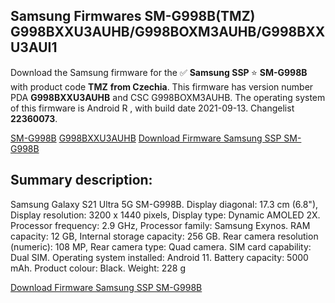 <h2>Samsung Firmwares SM-G998B(TMZ) G998BXXU3AUHB/G998BOXM3AUHB/G998BXXU3AUI1</h2>
Download the Samsung firmware for the ✅ <strong>Samsung SSP </strong> ⭐ <strong>SM-G998B</strong> with product code <strong>TMZ</strong> <strong> from Czechia</strong>. This firmware has version number PDA <strong>G998BXXU3AUHB</strong> and CSC G998BOXM3AUHB. The operating system of this firmware is Android R , with build date 2021-09-13. Changelist <strong>22360073</strong>.


[SM-G998B](https://samfirm.shop/samsung/model/SM-G998B)
[G998BXXU3AUHB](https://samfirm.shop/samsung/pda/G998BXXU3AUHB)
[Download Firmware Samsung SSP SM-G998B](https://samfirm.shop/samsung/firmware/455379)
<h2>Summary description:</h2>
<p>Samsung Galaxy S21 Ultra 5G SM-G998B. Display diagonal: 17.3 cm (6.8"), Display resolution: 3200 x 1440 pixels, Display type: Dynamic AMOLED 2X. Processor frequency: 2.9 GHz, Processor family: Samsung Exynos. RAM capacity: 12 GB, Internal storage capacity: 256 GB. Rear camera resolution (numeric): 108 MP, Rear camera type: Quad camera. SIM card capability: Dual SIM. Operating system installed: Android 11. Battery capacity: 5000 mAh. Product colour: Black. Weight: 228 g</p>


[Download Firmware Samsung SSP SM-G998B](https://samfirm.shop/samsung/firmware/455379)

